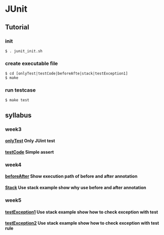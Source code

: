 # JUnit

## Tutorial
### init
`$ . junit_init.sh`

### create executable file
```
$ cd [onlyTest|testCode|beforeAfte|stack|testException1]
$ make
```

### run testcase
`$ make test`

## syllabus
### week3
#### [onlyTest](onlyTest) Only JUint test
#### [testCode](testCode) Simple assert

### week4
#### [beforeAfter](beforeAfter) Show execution path of before and after annotation
#### [Stack](Stack) Use stack example show why use before and after annotation

### week5
#### [testException1](testException1) Use stack example show how to check exception with test
#### [testException2](testException2) Use stack example show how to check exception with test rule
